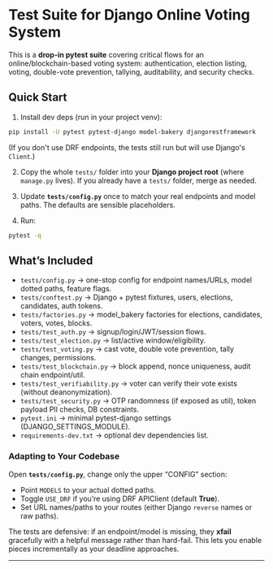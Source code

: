 # Test Suite for Django Online Voting System

This is a **drop-in pytest suite** covering critical flows for an online/blockchain-based voting system:
authentication, election listing, voting, double-vote prevention, tallying, auditability, and security checks.

## Quick Start

1) Install dev deps (run in your project venv):
```bash
pip install -U pytest pytest-django model-bakery djangorestframework
```
(If you don't use DRF endpoints, the tests still run but will use Django's `Client`.)

2) Copy the whole `tests/` folder into your **Django project root** (where `manage.py` lives).
   If you already have a `tests/` folder, merge as needed.

3) Update **`tests/config.py`** once to match your real endpoints and model paths.
   The defaults are sensible placeholders.

4) Run:
```bash
pytest -q
```

## What’s Included

- `tests/config.py` → one-stop config for endpoint names/URLs, model dotted paths, feature flags.
- `tests/conftest.py` → Django + pytest fixtures, users, elections, candidates, auth tokens.
- `tests/factories.py` → model_bakery factories for elections, candidates, voters, votes, blocks.
- `tests/test_auth.py` → signup/login/JWT/session flows.
- `tests/test_election.py` → list/active window/eligibility.
- `tests/test_voting.py` → cast vote, double vote prevention, tally changes, permissions.
- `tests/test_blockchain.py` → block append, nonce uniqueness, audit chain endpoint/util.
- `tests/test_verifiability.py` → voter can verify their vote exists (without deanonymization).
- `tests/test_security.py` → OTP randomness (if exposed as util), token payload PII checks, DB constraints.
- `pytest.ini` → minimal pytest-django settings (DJANGO_SETTINGS_MODULE).
- `requirements-dev.txt` → optional dev dependencies list.

### Adapting to Your Codebase

Open **`tests/config.py`**, change only the upper “CONFIG” section:
- Point `MODELS` to your actual dotted paths.
- Toggle `USE_DRF` if you’re using DRF APIClient (default **True**).
- Set URL names/paths to your routes (either Django `reverse` names or raw paths).

The tests are defensive: if an endpoint/model is missing, they **xfail** gracefully with a helpful message rather than hard-fail.
This lets you enable pieces incrementally as your deadline approaches.

---
